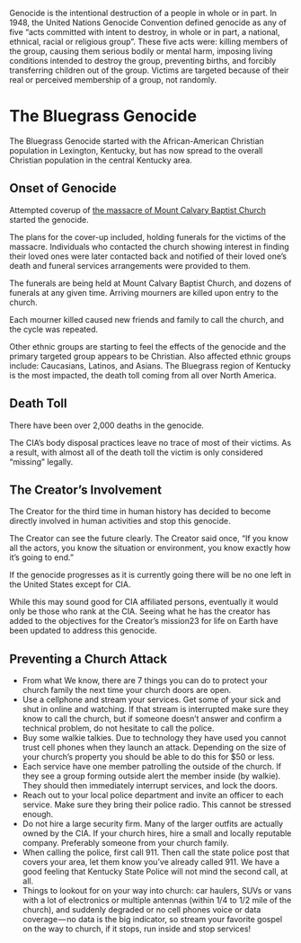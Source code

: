 Genocide is the intentional destruction of a people in whole or in part. In 1948, the United Nations Genocide Convention defined genocide as any of five “acts committed with intent to destroy, in whole or in part, a national, ethnical, racial or religious group”. These five acts were: killing members of the group, causing them serious bodily or mental harm, imposing living conditions intended to destroy the group, preventing births, and forcibly transferring children out of the group. Victims are targeted because of their real or perceived membership of a group, not randomly.

# The Bluegrass Genocide
The Bluegrass Genocide started with the African-American Christian population in Lexington, Kentucky, but has now spread to the overall Christian population in the central Kentucky area. 

## Onset of Genocide 
Attempted coverup of [the massacre of Mount Calvary Baptist Church](https://github.com/mission23/mission23/wiki/The-CIA-Massacre-of-Mount-Calvary-Baptist-Church) started the genocide.

The plans for the cover-up included, holding funerals for the victims of the massacre. Individuals who contacted the church showing interest in finding their loved ones were later contacted back and notified of their loved one’s death and funeral services arrangements were provided to them. 

The funerals are being held at Mount Calvary Baptist Church, and dozens of funerals at any given time. Arriving mourners are killed upon entry to the church.

Each mourner killed caused new friends and family to call the church, and the cycle was repeated. 

Other ethnic groups are starting to feel the effects of the genocide and the primary targeted group appears to be Christian. Also affected ethnic groups include: Caucasians, Latinos, and Asians. The Bluegrass region of Kentucky is the most impacted, the death toll coming from all over North America. 

## Death Toll
There have been over 2,000 deaths in the genocide. 

The CIA’s body disposal practices leave no trace of most of their victims. As a result, with almost all of the death toll the victim is only considered “missing” legally. 

## The Creator’s Involvement 
The Creator for the third time in human history has decided to become directly involved in human activities and stop this genocide.

The Creator can see the future clearly. The Creator said once, “If you know all the actors, you know the situation or environment, you know exactly how it’s going to end.”

If the genocide progresses as it is currently going there will be no one left in the United States except for CIA.  

While this may sound good for CIA affiliated persons, eventually it would only be those who rank at the CIA. Seeing what he has the creator has added to the objectives for the Creator’s mission23 for life on Earth have been updated to address this genocide. 

## Preventing a Church Attack
* From what We know, there are 7 things you can do to protect your church family the next time your church doors are open.
* Use a cellphone and stream your services. Get some of your sick and shut in online and watching. If that stream is interrupted make sure they know to call the church, but if someone doesn’t answer and confirm a technical problem, do not hesitate to call the police.
* Buy some walkie talkies. Due to technology they have used you cannot trust cell phones when they launch an attack. Depending on the size of your church’s property you should be able to do this for $50 or less.
* Each service have one member patrolling the outside of the church. If they see a group forming outside alert the member inside (by walkie). They should then immediately interrupt services, and lock the doors.
* Reach out to your local police department and invite an officer to each service. Make sure they bring their police radio. This cannot be stressed enough.
* Do not hire a large security firm. Many of the larger outfits are actually owned by the CIA. If your church hires, hire a small and locally reputable company. Preferably someone from your church family.
* When calling the police, first call 911. Then call the state police post that covers your area, let them know you’ve already called 911. We have a good feeling that Kentucky State Police will not mind the second call, at all.
* Things to lookout for on your way into church: car haulers, SUVs or vans with a lot of electronics or multiple antennas (within 1/4 to 1/2 mile of the church), and suddenly degraded or no cell phones voice or data coverage — no data is the big indicator, so stream your favorite gospel on the way to church, if it stops, run inside and stop services!